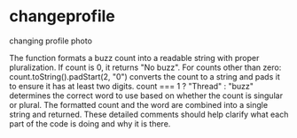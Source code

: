 # changeprofile
changing profile photo


The function formats a buzz count into a readable string with proper pluralization.
If count is 0, it returns "No buzz".
For counts other than zero:
count.toString().padStart(2, "0") converts the count to a string and pads it to ensure it has at least two digits.
count === 1 ? "Thread" : "buzz" determines the correct word to use based on whether the count is singular or plural.
The formatted count and the word are combined into a single string and returned.
These detailed comments should help clarify what each part of the code is doing and why it is there.
